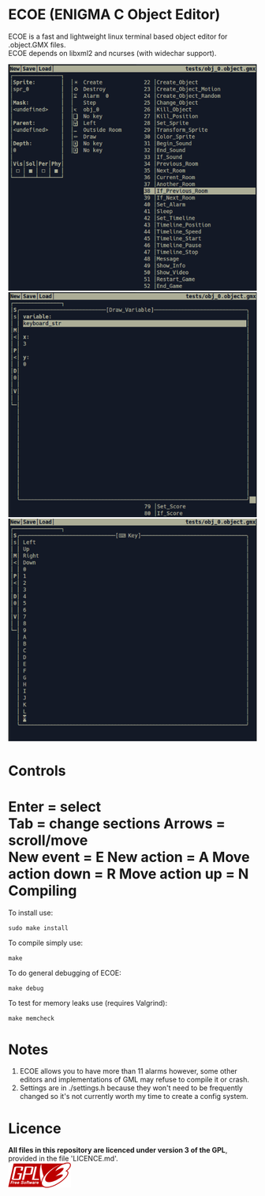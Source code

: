 ECOE (ENIGMA C Object Editor)  
===  
ECOE is a fast and lightweight linux terminal based object editor for .object.GMX files.  
ECOE depends on libxml2 and ncurses (with widechar support).  
  
![Screenshot](/misc/images/Screenshot1.png)  
![Screenshot](/misc/images/Screenshot2.png)  
![Screenshot](/misc/images/Screenshot3.png)  
  
Controls
==  
Enter = select  
Tab = change sections
Arrows = scroll/move  
New event = E
New action = A
Move action down = R
Move action up = N
Compiling  
==  
To install use:  
```
sudo make install
```  

To compile simply use:  
```
make
```
  
To do general debugging of ECOE:  
```
make debug
```  
  
To test for memory leaks use (requires Valgrind):  
```
make memcheck
```  
  
Notes  
==  
1. ECOE allows you to have more than 11 alarms however, some other editors and implementations of GML may refuse to compile it or crash.
2. Settings are in ./settings.h because they won't need to be frequently changed so it's not currently worth my time to create a config system.
  
Licence  
==
**All files in this repository are licenced under version 3 of the GPL**, 
provided in the file 'LICENCE.md'.  
![GPLv3](/misc/images/GPL-logo.png)  
